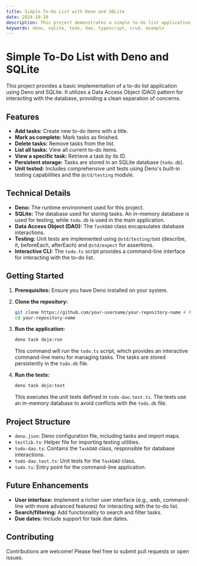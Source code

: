 ```yaml
---
title: Simple To-Do List with Deno and SQLite
date: 2024-10-20
description: This project demonstrates a simple to-do list application built using Deno and SQLite. It showcases basic CRUD operations using a Data Access Object (DAO) pattern.
keywords: deno, sqlite, todo, dao, typescript, crud, example
---
```


# Simple To-Do List with Deno and SQLite

This project provides a basic implementation of a to-do list application using Deno and SQLite. It utilizes a Data Access Object (DAO) pattern for interacting with the database, providing a clean separation of concerns.

## Features

* **Add tasks:** Create new to-do items with a title.
* **Mark as complete:** Mark tasks as finished.
* **Delete tasks:** Remove tasks from the list.
* **List all tasks:** View all current to-do items.
* **View a specific task:** Retrieve a task by its ID.
* **Persistent storage:** Tasks are stored in an SQLite database (`todo.db`).
* **Unit tested:**  Includes comprehensive unit tests using Deno's built-in testing capabilities and the `@std/testing` module.


## Technical Details

* **Deno:** The runtime environment used for this project.
* **SQLite:**  The database used for storing tasks. An in-memory database is used for testing, while `todo.db` is used in the main application.
* **Data Access Object (DAO):**  The `TaskDAO` class encapsulates database interactions.
* **Testing:** Unit tests are implemented using `@std/testing/bdd` (describe, it, beforeEach, afterEach) and `@std/expect` for assertions.
* **Interactive CLI:** The `todo.ts` script provides a command-line interface for interacting with the to-do list.


## Getting Started

1. **Prerequisites:** Ensure you have Deno installed on your system.

2. **Clone the repository:**

   ```bash
   git clone https://github.com/your-username/your-repository-name # Replace with your repository URL
   cd your-repository-name
   ```

3. **Run the application:**

   ```bash
   deno task dojo:run
   ```

   This command will run the `todo.ts` script, which provides an interactive command-line menu for managing tasks. The tasks are stored persistently in the `todo.db` file.


4. **Run the tests:**

   ```bash
   deno task dojo:test
   ```

   This executes the unit tests defined in `todo-dao.test.ts`.  The tests use an in-memory database to avoid conflicts with the `todo.db` file.



## Project Structure

* `deno.json`:  Deno configuration file, including tasks and import maps.
* `testlib.ts`:  Helper file for importing testing utilities.
* `todo-dao.ts`: Contains the `TaskDAO` class, responsible for database interactions.
* `todo-dao.test.ts`: Unit tests for the `TaskDAO` class.
* `todo.ts`: Entry point for the command-line application.


## Future Enhancements

* **User interface:** Implement a richer user interface (e.g., web, command-line with more advanced features) for interacting with the to-do list.
* **Search/filtering:** Add functionality to search and filter tasks.
* **Due dates:**  Include support for task due dates.


## Contributing

Contributions are welcome! Please feel free to submit pull requests or open issues.